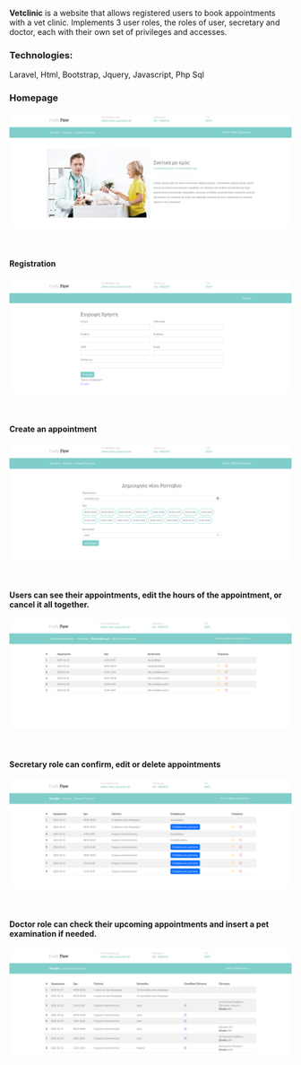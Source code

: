 <p><b>Vetclinic</b> is a website that allows registered users to book appointments with a vet clinic. Implements 3 user roles, the roles of user, secretary and doctor, each with their own set of privileges and accesses.</p>

<h3>Technologies:</h3>
    <p>Laravel, Html, Bootstrap, Jquery, Javascript, Php Sql</p>

<h3>Homepage</h3>

![My Image](!screenshots/home.png)

<br/>

<h4>Registration</h4>

![My Image](!screenshots/register.png)

<br/>

<h4>Create an appointment</h4>

![My Image](!screenshots/create_appointment.png)

<br/>

<h4>Users can see their appointments, edit the hours of the appointment, or cancel it all together.</h4>

![My Image](!screenshots/user_appointments.png)

<br/>

<h4>Secretary role can confirm, edit or delete appointments</h4>

![My Image](!screenshots/secretary_appointments.png)

<br/>

<h4>Doctor role can check their upcoming appointments and insert a pet examination if needed.</h4>

![My Image](!screenshots/doctor_appointments.png)
